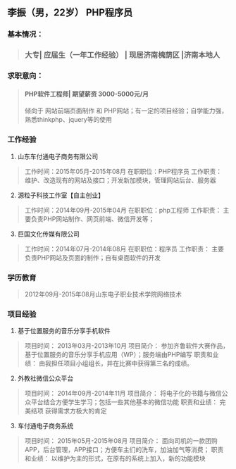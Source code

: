 ## 李振（男，22岁） PHP程序员
### 基本情况：
> ### 大专| 应届生（一年工作经验） | 现居济南槐荫区 |济南本地人

### 求职意向：

> #### PHP软件工程师| 期望薪资  3000-5000元/月
> 倾向于 网站前端页面制作 和 PHP网站；有一定的项目经验；自学能力强，熟悉thinkphp、jquery等的使用
>
### 工作经验

1. 山东车付通电子商务有限公司

> 工作时间：2015年05月-2015年08月 在职职位：PHP程序员
> 工作职责： 维护、改造现有的网站及接口；开发新加模块，管理网站后台、服务器

2. 源粒子科技工作室【自主创业】

> 工作时间：2014年09月-2015年04月 在职职位：php工程师
> 工作职责： 主要负责PHP网站制作、网页前端、微信开发等；

3. 巨国文化传媒有限公司

> 工作时间：2014年07月-2014年08月 在职职位：程序员
> 工作职责： 主要负责PHP网站及页面的制作；自有桌面软件的开发

### 学历教育

> 2012年09月-2015年08月山东电子职业技术学院网络技术

### 项目经验

1. 基于位置服务的音乐分享手机软件

> 项目时间： 2013年03月-2013年10月
> 项目简介： 参加齐鲁软件大赛作品，基于位置服务的音乐分享手机应用（WP）；服务端由PHP编写
> 职责和业绩： 由我担任项目小组组长，并在比赛中获得第三名的成绩。

2. 外教社微信公众平台

> 项目时间： 2014年09月-2014年11月
> 项目简介： 将电子化的书籍与微信公众平台结合方便学生学习；包括一些其他基本的微信功能
> 职责和业绩： 完美结项 获得需求方极大的肯定

3. 车付通电子商务系统

> 项目时间： 2015年05月-2015年08月
> 项目简介： 面向司机的一款团购APP，后台管理，APP接口；方便车主们的洗车，加油加气等消费；
> 职责和业绩： 以维护为主的形式，在原有的系统上加入，新的功能模块